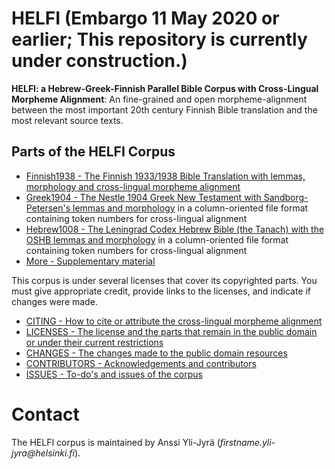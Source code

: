# HELFI (Embargo 11 May 2020 or earlier; This repository is currently under construction.)
**HELFI: a Hebrew-Greek-Finnish Parallel Bible Corpus with Cross-Lingual Morpheme Alignment**:  An fine-grained and open morpheme-alignment between the most important 20th century Finnish Bible translation and the most relevant source texts.

## Parts of the HELFI Corpus

* [Finnish1938 - The Finnish 1933/1938 Bible Translation with lemmas, morphology and cross-lingual morpheme alignment](https://github.com/amikael/HELFI/Finnish1938)
* [Greek1904 - The Nestle 1904 Greek New Testament with Sandborg-Petersen's lemmas and morphology](https://github.com/amikael/HELFI/Greek1904) in a column-oriented file format containing token numbers for cross-lingual alignment
* [Hebrew1008 - The Leningrad Codex Hebrew Bible (the Tanach) with the OSHB lemmas and morphology](https://github.com/amikael/HELFI/Hebrew1008) in a column-oriented file format containing token numbers for cross-lingual alignment
* [More - Supplementary material](https://github.com/amikael/HELFI/Supplements) 

This corpus is under several licenses that cover its copyrighted parts.  You must give appropriate credit, provide links to the licenses, and indicate if changes were made.  

* [CITING - How to cite or attribute the cross-lingual morpheme alignment](https://github.com/amikael/HELFI/blob/master/CITING.md)
* [LICENSES - The license and the parts that remain in the public domain or under their current restrictions](https://github.com/amikael/HELFI/blob/master/LICENSES.md)
* [CHANGES - The changes made to the public domain resources](https://github.com/amikael/HELFI/blob/master/CHANGES.md)
* [CONTRIBUTORS - Acknowledgements and contributors](https://github.com/amikael/HELFI/blob/master/CONTRIB.md)
* [ISSUES - To-do's and issues of the corpus](https://github.com/amikael/HELFI/blob/master/ISSUES.md)

# Contact

The HELFI corpus is maintained by Anssi Yli-Jyrä (_firstname.yli-jyra@helsinki.fi_).
